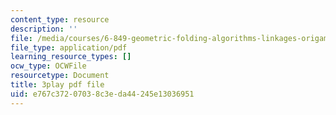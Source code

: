 ```yaml
---
content_type: resource
description: ''
file: /media/courses/6-849-geometric-folding-algorithms-linkages-origami-polyhedra-fall-2012/e767c37207038c3eda44245e13036951_2X9Tv1bF2UM.pdf
file_type: application/pdf
learning_resource_types: []
ocw_type: OCWFile
resourcetype: Document
title: 3play pdf file
uid: e767c372-0703-8c3e-da44-245e13036951
---
```

